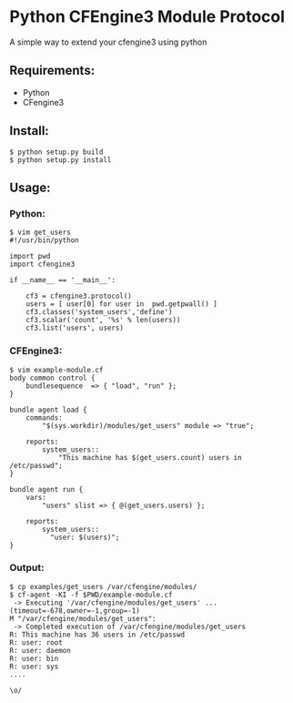 # Python CFEngine3 Module Protocol

A simple way to extend your cfengine3 using python

## Requirements:

* Python
* CFengine3 

## Install:

    $ python setup.py build
    $ python setup.py install

## Usage:
### Python:

    $ vim get_users
    #!/usr/bin/python

    import pwd
    import cfengine3

    if __name__ == '__main__':

        cf3 = cfengine3.protocol()
        users = [ user[0] for user in  pwd.getpwall() ]
        cf3.classes('system_users','define')
        cf3.scalar('count', '%s' % len(users))
        cf3.list('users', users)

### CFEngine3:

    $ vim example-module.cf
    body common control {
        bundlesequence  => { "load", "run" };
    }
    
    bundle agent load {
        commands:
            "$(sys.workdir)/modules/get_users" module => "true";
    
        reports:
            system_users::
                "This machine has $(get_users.count) users in /etc/passwd";
    }
    
    bundle agent run {
        vars:
            "users" slist => { @(get_users.users) };
    
        reports:
            system_users::
              "user: $(users)";
    }

### Output:

    $ cp examples/get_users /var/cfengine/modules/
    $ cf-agent -KI -f $PWD/example-module.cf 
     -> Executing '/var/cfengine/modules/get_users' ...(timeout=-678,owner=-1,group=-1)
    M "/var/cfengine/modules/get_users":
     -> Completed execution of /var/cfengine/modules/get_users
    R: This machine has 36 users in /etc/passwd
    R: user: root
    R: user: daemon
    R: user: bin
    R: user: sys
    ....

    \o/
